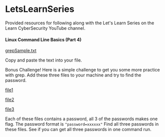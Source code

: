 # LetsLearnSeries
Provided resources for following along with the Let's Learn Series on the Learn CyberSecurity YouTube channel.


#### Linux Command Line Basics (Part 4)
[grepSample.txt](https://github.com/TheComicGirl/LetsLearnSeries/blob/master/grepSample.txt)

Copy and paste the text into your file.

Bonus Challenge!
Here is a simple challenge to get you some more practice with grep. Add these three files to your machine and try to find the password.

[file1]()

[file2]()

[file3]()

Each of these files contains a password, all 3 of the passwords makes one flag.
The password format is ``` "password=xxxxxx" ```
Find all three passwords in these files. See if you can get all three passwords in one command run.
